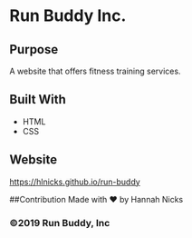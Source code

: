 # Run Buddy Inc.

## Purpose
A website that offers fitness training services.

## Built With
* HTML
* CSS

## Website
https://hlnicks.github.io/run-buddy

##Contribution
Made with ❤️ by Hannah Nicks

### ©️2019 Run Buddy, Inc 
